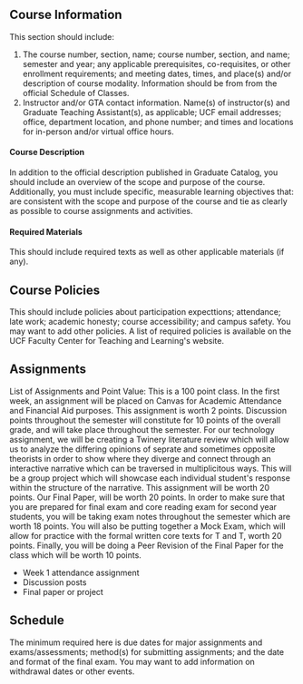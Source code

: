 ## Course Information
This section should include: 
1) The course number, section, name; course number, section, and name; semester and year; any applicable prerequisites, co-requisites, or other enrollment requirements; and meeting dates, times, and place(s) and/or description of course modality. Information should be from from the official Schedule of Classes.
2) Instructor and/or GTA contact information. Name(s) of instructor(s) and Graduate Teaching Assistant(s), as applicable; UCF email addresses; office, department location, and phone number; and times and locations for in-person and/or virtual office hours.
#### Course Description
In addition to the official description published in Graduate Catalog, you should include an overview of the scope and purpose of the course. Additionally, you must include specific, measurable learning objectives that: are consistent with the scope and purpose of the course and tie as clearly as possible to course assignments and activities.
#### Required Materials
This should include required texts as well as other applicable materials (if any).
## Course Policies
This should include policies about participation expecttions; attendance; late work; academic honesty; course accessibility; and campus safety. You may want to add other policies. A list of required policies is available on the UCF Faculty Center for Teaching and Learning's website.
## Assignments
List of Assignments and Point Value:  This is a 100 point class.  In the first week, an assignment will be placed on Canvas for Academic Attendance and Financial Aid purposes.  This assignment is worth 2 points.  Discussion points throughout the semester will constitute for 10 points of the overall grade, and will take place throughout the semester.  For our technology assignment, we will be creating a Twinery literature review which will allow us to analyze the differing opinions of seprate and sometimes opposite theorists in order to show where they diverge and connect through an interactive narrative which can be traversed in multiplicitous ways.  This will be a group project which will showcase each individual student's response within the structure of the narrative.  This assignment will be worth 20 points.  Our Final Paper, will be worth 20 points.  In order to make sure that you are prepared for final exam and core reading exam for second year students, you will be taking exam notes throughout the semester which are worth 18 points.  You will also be putting together a Mock Exam, which will allow for practice with the formal written core texts for T and T, worth 20 points.  Finally, you will be doing a Peer Revision of the Final Paper for the class which will be worth 10 points.
- Week 1 attendance assignment
- Discussion posts
- Final paper or project
## Schedule
The minimum required here is due dates for major assignments and exams/assessments; method(s) for submitting assignments; and the date and format of the final exam. You may want to add information on withdrawal dates or other events.
